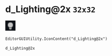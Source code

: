 # d_Lighting@2x `32x32`
<img src="/img/d_Lighting.png" width=32 height=32>

``` CSharp
EditorGUIUtility.IconContent("d_Lighting@2x")
```
```
d_Lighting@2x
```
